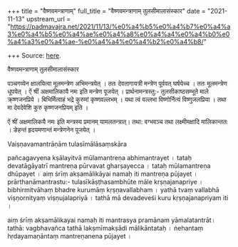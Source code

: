 +++
title = "वैष्णवमन्त्राणाम्"
full_title = "वैष्णवमन्त्राणाम् तुलसीमालासंस्कार"
date = "2021-11-13"
upstream_url = "https://padmavajra.net/2021/11/13/%e0%a4%b5%e0%a4%b7%e0%a4%a3%e0%a4%b5%e0%a4%ae%e0%a4%a8%e0%a4%a4%e0%a4%b0%e0%a4%a3%e0%a4%ae-%e0%a4%a4%e0%a4%b2%e0%a4%b8/"

+++
Source: [here](https://padmavajra.net/2021/11/13/%e0%a4%b5%e0%a4%b7%e0%a4%a3%e0%a4%b5%e0%a4%ae%e0%a4%a8%e0%a4%a4%e0%a4%b0%e0%a4%a3%e0%a4%ae-%e0%a4%a4%e0%a4%b2%e0%a4%b8/).

वैष्णवमन्त्राणाम् तुलसीमालासंस्कार

पञ्चगव्येन क्षालयित्वा मूलमन्त्रेण अभिमन्त्रयेत् । ततः देवतागायत्री
मन्त्रेण पूर्ववत् घर्षयेच्च । ततः मूलमन्त्रेण धूपयेत् । ऐं श्रीं
अक्षमालिकायै नमः इति मन्त्रेण पूजयेत् । प्रार्थनामन्त्रस्तु:-
तुलसीकाष्ठसम्भूते माले क्र्ष्णजनप्रिये । बिभिर्मित्वाहं भद्रे कुरुमां
कृष्णवल्लभम् । यथा त्वं वल्लभा विष्णोर्नित्यं विष्णुजलप्रिया । तथा मा
देवदेवेशि कुरु कृष्णजनप्रियम् इति ।

ऐं श्रीं अक्षमालिकयै नमः इति मन्त्रस्य प्रमानम् यामलतन्त्रात्। तथा:
वग्भवञ्च तथा लक्ष्मीमक्षादि मालिकान्ततः । ङेहन्तं हृदयमणान्तं
मन्त्रेणनेन पूजयेत् ।  
  
  
Vaiṣṇavamantrāṇām tulasīmālāsaṃskāra

pañcagavyena kṣālayitvā mūlamantreṇa abhimantrayet । tataḥ devatāgāyatrī
mantreṇa pūrvavat gharṣayecca । tataḥ mūlamantreṇa dhūpayet । aiṃ śrīṃ
akṣamālikāyai namaḥ iti mantreṇa pūjayet । prārthanāmantrastu:-
tulasīkāṣṭhasambhūte māle krṣṇajanapriye । bibhirmitvāhaṃ bhadre kurumāṃ
kṛṣṇavallabham । yathā tvaṃ vallabhā viṣṇornityaṃ viṣṇujalapriyā । tathā
mā devadeveśi kuru kṛṣṇajanapriyam iti ।

aiṃ śrīṃ akṣamālikayai namaḥ iti mantrasya pramānam yāmalatantrāt।
tathā: vagbhavañca tathā lakṣmīmakṣādi mālikāntataḥ । ṅehantaṃ
hṛdayamaṇāntaṃ mantreṇanena pūjayet ।
